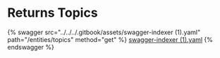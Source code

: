 # Returns Topics

{% swagger src="../../../.gitbook/assets/swagger-indexer (1).yaml" path="/entities/topics" method="get" %}
[swagger-indexer (1).yaml](<../../../.gitbook/assets/swagger-indexer (1).yaml>)
{% endswagger %}
